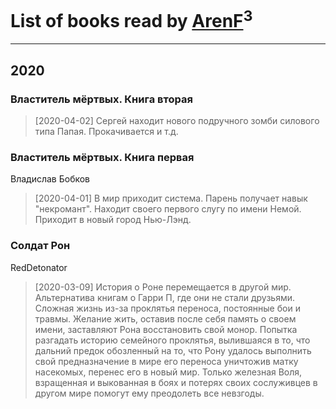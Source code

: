 # List of books read by [ArenF](http://vk.com/id113523157)<sup>3</sup>
---

## 2020

### Властитель мёртвых. Книга вторая
> [2020-04-02] Сергей находит нового подручного зомби силового типа Папая. Прокачивается и т.д.


### Властитель мёртвых. Книга первая
Владислав Бобков
> [2020-04-01] В мир приходит система. Парень получает навык "некромант". Находит своего первого слугу по имени Немой. Приходит в новый город Нью-Лэнд.


### Солдат Рон
RedDetonator
> [2020-03-09] История о Роне перемещается в другой мир. 
> Альтернатива книгам о Гарри П, где они не стали друзьями.
> Сложная жизнь из-за проклятья переноса, постоянные бои и травмы. Желание жить, оставив после себя память о своем имени, заставляют Рона восстановить свой монор. Попытка разгадать историю семейного проклятья, вылившаяся в то, что дальний предок обозленный на то, что Рону удалось выполнить свой предназначение в мире его переноса уничтожив матку насекомых, перенес его в новый мир.
> Только железная Воля, взращенная и выкованная в боях и потерях своих сослуживцев в другом мире помогут ему преодолеть все невзгоды.



